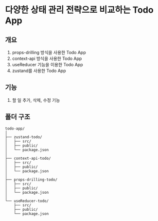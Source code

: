 # 다양한 상태 관리 전략으로 비교하는 Todo App

## 개요

1. props-drilling 방식을 사용한 Todo App
2. context-api 방식을 사용한 Todo App
3. useReducer 기능을 이용한 Todo App
4. zustand를 사용한 Todo App

## 기능

1. 할 일 추가, 삭제, 수정 기능

## 폴더 구조

```
todo-app/
│
├── zustand-todo/
│   ├── src/
│   ├── public/
│   └── package.json
│
├── context-api-todo/
│   ├── src/
│   ├── public/
│   └── package.json
│
├── props-drilling-todo/
│   ├── src/
│   ├── public/
│   └── package.json
│
└── useReducer-todo/
    ├── src/
    ├── public/
    └── package.json

```
